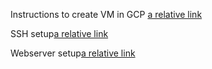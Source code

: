 
Instructions to create VM in GCP [a relative link](VMsetup.md)


SSH setup[a relative link](SSHaccess.md)


Webserver setup[a relative link](Webserver.md)
